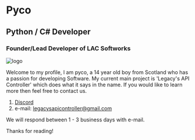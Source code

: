 # Pyco
## Python / C# Developer
### Founder/Lead Developer of LAC Softworks
![logo](https://cdn.discordapp.com/attachments/819525963560779799/1026530259002208348/LACSoftworksBanner.jpg)

Welcome to my profile, I am pyco, a 14 year old boy from Scotland who has a passion for developing Software.
My current main project is 'Legacy's API Controller' which does what it says in the name. If you would like to learn more
then feel free to contact us.

1. [Discord](https://discord.gg/W2HPUsZDwm)
2. e-mail: legacysapicontroller@gmail.com

We will respond between 1 - 3 business days with e-mail.

Thanks for reading!
